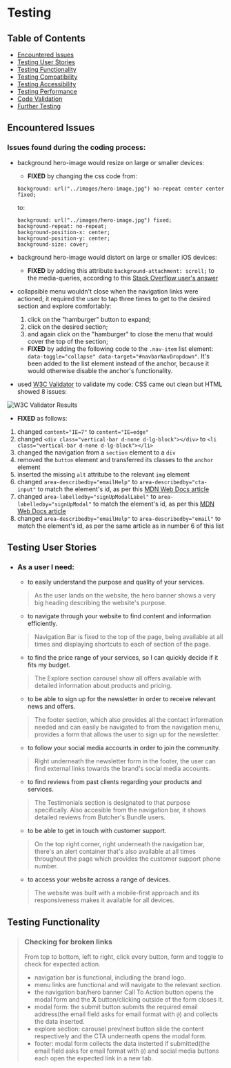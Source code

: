 # Testing

## Table of Contents

 - [Encountered Issues](#encountered-issues)
 - [Testing User Stories](#testing-user-stories)
 - [Testing Functionality](#testing-functionality)
 - [Testing Compatibility](#testing-functionality)
 - [Testing Accessibility](#testing-accessibility)
 - [Testing Performance](#testing-performance)
 - [Code Validation](#code-validation)
 - [Further Testing](#furthertesting)

## Encountered Issues

### Issues found during the coding process:
 - background hero-image would resize on large or smaller devices:
    - **FIXED** by changing the css code from:
    ```
    background: url("../images/hero-image.jpg") no-repeat center center fixed;
    ```
    to:
    ```
    background: url("../images/hero-image.jpg") fixed;
    background-repeat: no-repeat;
    background-position-x: center;
    background-position-y: center;
    background-size: cover;
    ```

 - background hero-image would distort on large or smaller iOS devices:
    - **FIXED** by adding this attribute ```background-attachment: scroll;``` to the media-queries, according to this [Stack Overflow user's answer](https://stackoverflow.com/a/22866335/14692310)

 - collapsible menu wouldn't close when the navigation links were actioned; it required the user to tap three times to get to the desired section and explore comfortably:
    1. click on the "hamburger" button to expand;
    2. click on the desired section;
    3. and again click on the "hamburger" to close the menu that would cover the top of the section;
    - **FIXED** by adding the following code to the ```.nav-item``` list element: ``` data-toggle="collapse" data-target="#navbarNavDropdown"```. It's been added to the list element instead of the anchor, because it would otherwise disable the anchor's functionality.
 - used [W3C Validator](https://validator.w3.org/) to validate my code: CSS came out clean but HTML showed 8 issues:

 ![W3C Validator Results](https://github.com/alexandruvalentin/Milestone-Project-1/blob/master/readme-images/HTML-validator.jpg)

  - **FIXED** as follows:
  1. changed ```content="IE=7"``` to ```content="IE=edge"```
  2. changed ```<div class="vertical-bar d-none d-lg-block"></div>``` to ```<li class="vertical-bar d-none d-lg-block"></li>```
  3. changed the navigation from a ```section``` element to a ```div```
  4. removed the ```button``` element and transferred its classes to the ```anchor``` element
  5. inserted the missing ```alt``` attritube to the relevant ```img``` element
  6. changed ```area-describedby="emailHelp"``` to ```area-describedby="cta-input"``` to match the element's id, as per this [MDN Web Docs article](https://developer.mozilla.org/en-US/docs/Web/Accessibility/ARIA/ARIA_Techniques/Using_the_aria-describedby_attribute)
  7. changed ```area-labelledby="signUpModalLabel"``` to ```area-labelledby="signUpModal"``` to match the element's id, as per this [MDN Web Docs article](https://developer.mozilla.org/en-US/docs/Web/Accessibility/ARIA/ARIA_Techniques/Using_the_aria-labelledby_attribute)
  8. changed ```area-describedby="emailHelp"``` to ```area-describedby="email"``` to match the element's id, as per the same article as in number 6 of this list

## Testing User Stories
- ### As a user I need:
    - to easily understand the purpose and quality of your services.
    >As the user lands on the website, the hero banner shows a very big heading describing the website's purpose.
    - to navigate through your website to find content and information efficiently.
    >Navigation Bar is fixed to the top of the page, being available at all times and displaying shortcuts to each of section of the page.
    - to find the price range of your services, so I can quickly decide if it fits my budget.
    >The Explore section carousel show all offers available with detailed information about products and pricing.
    - to be able to sign up for the newsletter in order to receive relevant news and offers.
    >The footer section, which also provides all the contact information needed and can easily be navigated to from the navigation menu, provides a form that allows the user to sign up for the newsletter.
    - to follow your social media accounts in order to join the community.
    >Right underneath the newsletter form in the footer, the user can find external links towards the brand's social media accounts.
    - to find reviews from past clients regarding your products and services.
    >The Testimonials section is designated to that purpose specifically. Also accesible from the navigation bar, it shows detailed reviews from Butcher's Bundle users.
    - to be able to get in touch with customer support.
    >On the top right corner, right underneath the navigation bar, there's an alert container that's also available at all times throughout the page which provides the customer support phone number.
    - to access your website across a range of devices.
    >The website was built with a mobile-first approach and its responsiveness makes it available for all devices.

## Testing Functionality
 > ### Checking for broken links
 > From top to bottom, left to right, click every button, form and toggle to check for expected action.
 > - navigation bar is functional, including the brand logo.
 > - menu links are functional and will navigate to the relevant section.
 > - the navigation bar/hero banner Call To Action button opens the modal form and the **X** button/clicking outside of the form closes it.
 > - modal form: the submit button submits the required email address(the email field asks for email format with ```@```) and collects the data inserted.
 > - explore section: carousel prev/next button slide the content respectively and the CTA underneath opens the modal form.
 > - footer: modal form collects the data insterted if submitted(the email field asks for email format with ```@```) and social media buttons each open the expected link in a new tab.